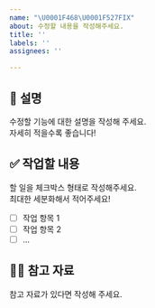 ```yaml
---
name: "\U0001F468‍\U0001F527FIX"
about: 수정할 내용을 작성해주세요.
title: ''
labels: ''
assignees: ''

---
```


## 📄 설명  
수정할 기능에 대한 설명을 작성해 주세요.  
자세히 적을수록 좋습니다!

## ✅ 작업할 내용  
할 일을 체크박스 형태로 작성해주세요.  
최대한 세분화해서 적어주세요!

- [ ] 작업 항목 1
- [ ] 작업 항목 2
- [ ] ...

## 🙋🏻 참고 자료  
참고 자료가 있다면 작성해 주세요.
